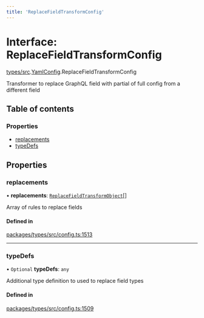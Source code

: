 ```yaml
---
title: 'ReplaceFieldTransformConfig'
---
```


# Interface: ReplaceFieldTransformConfig

[types/src](../modules/types_src).[YamlConfig](../modules/types_src.YamlConfig).ReplaceFieldTransformConfig

Transformer to replace GraphQL field with partial of full config from a different field

## Table of contents

### Properties

- [replacements](types_src.YamlConfig.ReplaceFieldTransformConfig#replacements)
- [typeDefs](types_src.YamlConfig.ReplaceFieldTransformConfig#typedefs)

## Properties

### replacements

• **replacements**: [`ReplaceFieldTransformObject`](types_src.YamlConfig.ReplaceFieldTransformObject)[]

Array of rules to replace fields

#### Defined in

[packages/types/src/config.ts:1513](https://github.com/Urigo/graphql-mesh/blob/master/packages/types/src/config.ts#L1513)

___

### typeDefs

• `Optional` **typeDefs**: `any`

Additional type definition to used to replace field types

#### Defined in

[packages/types/src/config.ts:1509](https://github.com/Urigo/graphql-mesh/blob/master/packages/types/src/config.ts#L1509)
